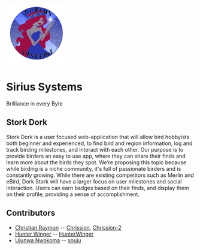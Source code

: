  ![](https://github.com/Chrission/Sirius-Systems-24-25-Senior-Project/blob/dev/team/sirius%20systems/Sirius_Systems_Logo.png?raw=true) 
# Sirius Systems
Brilliance in every Byte

## Stork Dork
Stork Dork is a user focused web-application that will allow bird hobbyists both beginner and experienced, to find bird and region information, log and track birding milestones, and interact with each other. Our purpose is to provide birders an easy to use app, where they can share their finds and learn more about the birds they spot. We’re proposing this topic because while birding is a niche community, it's full of passionate birders and is constantly growing. While there are existing competitors such as Merlin and eBird, Dork Stork will have a larger focus on user milestones and social interaction. Users can earn badges based on their finds, and display them on their profile, providing a sense of accomplishment.

## Contributors

- [Christian Raymon](https://github.com/Chrission/Sirius-Systems-24-25-Senior-Project/blob/dev/team/christian/Christian%20Raymon%20Resume.pdf) -- [Chrission](https://github.com/Chrission), [Chrission-2](https://github.com/Chrission-2)
- [Hunter Winger](https://github.com/Chrission/Sirius-Systems-24-25-Senior-Project/blob/dev/team/hunter/Hunter%20Winger%20Resume.pdf) -- [HunterWinger](https://github.com/HunterWinger)
- [Ujunwa Nwokoma](https://github.com/Chrission/Sirius-Systems-24-25-Senior-Project/blob/dev/team/ujunwa/Ujunwa%20Nwokoma%20Resume%20(Redo).pdf) -- [xouju](https://github.com/xouju)